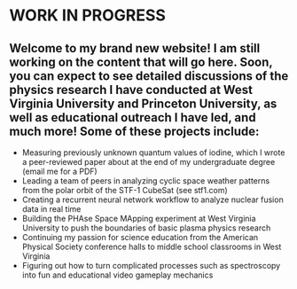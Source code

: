 # WORK IN PROGRESS

## Welcome to my brand new website! I am still working on the content that will go here. Soon, you can expect to see detailed discussions of the physics research I have conducted at West Virginia University and Princeton University, as well as educational outreach I have led, and much more! Some of these projects include:
- Measuring previously unknown quantum values of iodine, which I wrote a peer-reviewed paper about at the end of my undergraduate degree (email me for a PDF)
- Leading a team of peers in analyzing cyclic space weather patterns from the polar orbit of the STF-1 CubeSat (see stf1.com)
- Creating a recurrent neural network workflow to analyze nuclear fusion data in real time
- Building the PHAse Space MApping experiment at West Virginia University to push the boundaries of basic plasma physics research
- Continuing my passion for science education from the American Physical Society conference halls to middle school classrooms in West Virginia
- Figuring out how to turn complicated processes such as spectroscopy into fun and educational video gameplay mechanics

